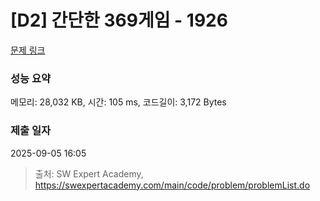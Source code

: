 # [D2] 간단한 369게임 - 1926 

[문제 링크](https://swexpertacademy.com/main/code/problem/problemDetail.do?contestProbId=AV5PTeo6AHUDFAUq) 

### 성능 요약

메모리: 28,032 KB, 시간: 105 ms, 코드길이: 3,172 Bytes

### 제출 일자

2025-09-05 16:05



> 출처: SW Expert Academy, https://swexpertacademy.com/main/code/problem/problemList.do